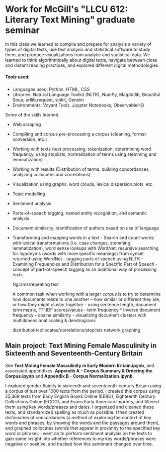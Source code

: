# Work for McGill's "LLCU 612: Literary Text Mining" graduate seminar

In this class we learned to compile and prepare for analysis a variety of types of digital texts, use text analysis and statistical software to study them, and produce visualizations from analytic and statistical data. We learned to think algorithmically about digital texts, navigate between close and distant reading practices, and explored different digital methodologies. 

##### Tools used: #####
 * Languages used: Python, HTML, CSS
 * Libraries: Natural Language Toolkit (NLTK), NumPy, Matplotlib, Beautiful Soup, urllib.request, scikit, Gensim
 * Environments: Voyant Tools, Juypter Notebooks, ObservableHQ
    

  
Some of the skills learned:

* Web scraping
* Compiling and corpus pre-processing a corpus (cleaning, format conversion, etc.) 
* Working with texts (text processing, tokenization, determining word frequency, using stoplists, normalization of terms using stemming and lemmatization)
* Working with results (Distribution of terms, building concordances, analyzing collocates and correlations)
* Visualization using graphs, word clouds, lexical dispersion plots, etc.
* Topic modelling
* Sentiment analysis 
* Parts-of-speech tagging, named entity recognition, and semantic analysis
* Document similarity, identification of authors based on use of language
*  
    Transforming and mapping words in a text -  Search and count words with lexical transformations (i.e. case changes, stemming, lemmatization), word sense lookups with WordNet, resursive searching for hyponyms (words with more specific meanings) from synset returned using WordNet - tagging parts of speech using NLTK - 
Examining Frequencies and Distribution for a Specific Part of Speech - concept of part-of-speech tagging as an additional way of processing texts. 

    Ngrams/repeating text
    
  A common task when working with a larger corpus is to try to determine how documents relate to one another – how similar or different they are, or how they might cluster together - using sentence length, document term matrix, TF-IDF scores/values - term frequency * inverse document frequency - cosine similarity - visualizing document clusters with multidimensional scaling & dendrograms

    distribution/collocates/correlations/stoplists
    network graphing

## Main project: Text Mining Female Masculinity in Sixteenth and Seventeenth-Century Britain
See **Text Mining Female Masculinity in Early Modern Britain.ipynb**, and associated appendixes: **Appendix A - Corpus Summary & Ordering the Corpus.ipynb** and **Appendix B - Corpus Normalization.ipynb**. 

I explored gender fluidity in sixteenth and seventeenth-century Britain using a corpus of just over 1000 texts from the period. I created this corpus using 25,368 texts from Early English Books Online (EEBO), Eighteenth Century Collections Online (ECCO), and Evans Early American Imprints, and filtered them using key words/phrases and dates. I organized and cleaned these texts, and standardized spelling as much as possible. I then created dictionaries of concordances (a method of exploring the context of key words and phrases, by showing the words and the passages around them), and graphed collocates (words that appear in proximity to the specified key word or phrase). I went on to perform sentiment analysis on the texts to gain some insight into whether references to my key words/phrases were negative or positive, and tracked how this sentiment changed over time.
